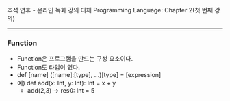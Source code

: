 추석 연휴 - 온라인 녹화 강의 대체
Programming Language: Chapter 2(첫 번째 강의)

---
### Function
- Function은 프로그램을 만드는 구성 요소이다.
- Function도 타입이 있다.
- def [name] ([name]:[type], ...)[type] = [expression]
- 예) def add(x: Int, y: Int): Int = x + y
	- add(2,3) -> res0: Int = 5
